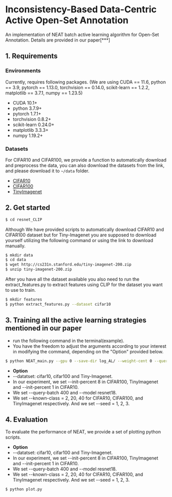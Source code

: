 ﻿# Inconsistency-Based Data-Centric Active Open-Set Annotation
An implementation of NEAT batch active learning algorithm for Open-Set Annotation.
Details are provided in our paper[***]



## 1. Requirements
### Environments
Currently, requires following packages. (We are using CUDA == 11.6, 
python == 3.9,
pytorch == 1.13.0, torchvision == 0.14.0, scikit-learn == 1.2.2, matplotlib == 3.7.1, numpy == 1.23.5)

- CUDA 10.1+
- python 3.7.9+
- pytorch 1.7.1+
- torchvision 0.8.2+
- scikit-learn 0.24.0+
- matplotlib 3.3.3+
- numpy 1.19.2+


### Datasets 
For CIFAR10 and CIFAR100, we provide a function to automatically download and preprocess the data, you can also download the datasets from the link, and please download it to `~/data` folder.
* [CIFAR10](https://www.cs.toronto.edu/~kriz/cifar-10-python.tar.gz)
* [CIFAR100](https://www.cs.toronto.edu/~kriz/cifar-100-python.tar.gz)
* [TinyImagenet](http://cs231n.stanford.edu/tiny-imagenet-200.zip)

## 2. Get started
```bash
$ cd resnet_CLIP
```
Although We have provided scripts to automatically download CIFAR10 and CIFAR100 dataset but for Tiny-Imagenet
you are supposed to download yourself utilizing the following command or using the link to download manually.
```bash
$ mkdir data
$ cd data
$ wget http://cs231n.stanford.edu/tiny-imagenet-200.zip
$ unzip tiny-imagenet-200.zip
```
After you have all the dataset available you also need to run the extract_features.py to extract features using
CLIP for the dataset you want to use to train.
```bash
$ mkdir features
$ python extract_features.py --dataset cifar10
```

## 3. Training all the active learning strategies mentioned in our paper
* run the following command in the terminal(example).
* You have the freedom to adjust the arguments according to your interest in modifying the command, depending on the "Option" provided below.
```bash
$ python NEAT_main.py --gpu 0 --save-dir log_AL/ --weight-cent 0 --query-strategy NEAT --init-percent 8 --known-class 20 --query-batch 400 --seed 1 --model resnet18 --dataset cifar100
```
* **Option** 
* --datatset: cifar10, cifar100 and Tiny-Imagenet.
* In our experiment, we set --init-percent 8 in CIFAR100, TinyImagenet and --init-percent 1 in CIFAR10. 
* We set --query-batch 400 and --model resnet18.
* We set --known-class = 2, 20, 40 for CIFAR10, CIFAR100, and TinyImagenet respectively. And we set --seed = 1, 2, 3.



## 4. Evaluation
To evaluate the performance of NEAT, we provide a set of plotting python scripts.
* **Option** 
* --datatset: cifar10, cifar100 and Tiny-Imagenet.
* In our experiment, we set --init-percent 8 in CIFAR100, TinyImagenet and --init-percent 1 in CIFAR10. 
* We set --query-batch 400 and --model resnet18.
* We set --known-class = 2, 20, 40 for CIFAR10, CIFAR100, and TinyImagenet respectively. And we set --seed = 1, 2, 3.

```bash
$ python plot.py
```
